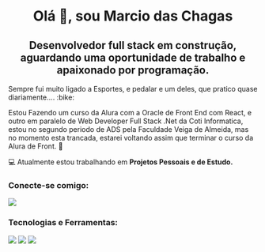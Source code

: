 <h1 align="center">Olá 👋, sou Marcio das Chagas</h1>
<h2 align="center">Desenvolvedor full stack em construção, aguardando uma oportunidade de trabalho e apaixonado por programação.</h2> 
<p> Sempre fui muito ligado a Esportes, e pedalar e um deles, que pratico quase diariamente.... :bike:  </p>
<p> Estou Fazendo um curso da Alura com a Oracle de Front End com React, e outro em paralelo de Web Developer Full Stack .Net da Coti Informatica, estou no segundo periodo 
de ADS pela Faculdade Veiga de Almeida, mas no momento esta trancada, estarei voltando assim que terminar o curso da Alura de Front. 🚀</p> 

💻 Atualmente estou trabalhando em **Projetos Pessoais e de Estudo.**
  

<h3 align="left">Conecte-se comigo:</h3>
<p align="left">
<a href="https://linkedin.com/in/marcio-chagas-dev"> <img src="https://img.shields.io/badge/linkedin-%230077B5.svg?style=for-the-badge&logo=linkedin&logoColor=white"></a>
</p>

<h3 align="left">Tecnologias e Ferramentas:</h3>

<img src="https://img.shields.io/badge/c%23-%23239120.svg?style=for-the-badge&logo=csharp&logoColor=white">   <img src="https://img.shields.io/badge/Visual%20Studio-5C2D91.svg?style=for-the-badge&logo=visual-studio&logoColor=white">  <img src="https://img.shields.io/badge/.NET-5C2D91?style=for-the-badge&logo=.net&logoColor=white">  <img src=""> 



            

